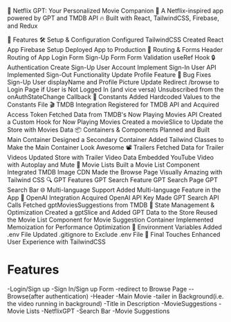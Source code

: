 🎥 Netflix GPT: Your Personalized Movie Companion
🚀 A Netflix-inspired app powered by GPT and TMDB API
🔥 Built with React, TailwindCSS, Firebase, and Redux

🌟 Features
🛠️ Setup & Configuration
Configured TailwindCSS
Created React App
Firebase Setup
Deployed App to Production
📑 Routing & Forms
Header
Routing of App
Login Form
Sign-Up Form
Form Validation
useRef Hook
🔒 Authentication
Create Sign-Up User Account
Implement Sign-In User API
Implemented Sign-Out Functionality
Update Profile Feature
🐛 Bug Fixes
Sign-Up User displayName and Profile Picture Update
Redirect /browse to Login Page if User is Not Logged In (and vice versa)
Unsubscribed from the onAuthStateChange Callback
📜 Constants
Added Hardcoded Values to the Constants File
🎬 TMDB Integration
Registered for TMDB API and Acquired Access Token
Fetched Data from TMDB's Now Playing Movies API
Created a Custom Hook for Now Playing Movies
Created a movieSlice to Update the Store with Movies Data
📦 Containers & Components
Planned and Built Main Container
Designed a Secondary Container
Added Tailwind Classes to Make the Main Container Look Awesome
📽️ Trailers
Fetched Data for Trailer Videos
Updated Store with Trailer Video Data
Embedded YouTube Video with Autoplay and Mute
🍿 Movie Lists
Built a Movie List Component
Integrated TMDB Image CDN
Made the Browse Page Visually Amazing with Tailwind CSS
🔍 GPT Features
GPT Search Feature
GPT Search Page
GPT Search Bar
🌐 Multi-language Support
Added Multi-language Feature in the App
🤖 OpenAI Integration
Acquired OpenAI API Key
Made GPT Search API Calls
Fetched gptMoviesSuggestions from TMDB
🧠 State Management & Optimization
Created a gptSlice and Added GPT Data to the Store
Reused the Movie List Component for Movie Suggestion Container
Implemented Memoization for Performance Optimization
📂 Environment Variables
Added .env File
Updated .gitignore to Exclude .env File
🌈 Final Touches
Enhanced User Experience with TailwindCSS


# Features

-Login/Sign up
  -Sign In/Sign up Form
  -redirect to Browse Page
--Browse(after authentication)
  -Header
  -Main Movie
   -tailer in Background(i.e. the video running in background)
   -Title in Description
   -MovieSuggestions
       -Movie Lists
-NetflixGPT
  -Search Bar
  -Movie Suggestions




